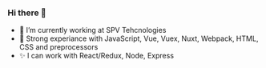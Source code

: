 ### Hi there 👋

- 🔭 I’m currently working at SPV Tehcnologies
- 🦄 Strong experiance with JavaScript, Vue, Vuex, Nuxt, Webpack, HTML, CSS and preprocessors
- ✨ I can work with React/Redux, Node, Express
